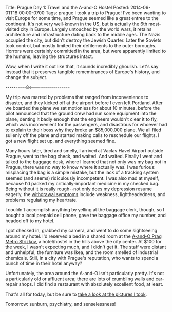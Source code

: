 Title: Prague Day 1: Travel and the A-and-O Hostel
Posted: 2014-06-01T18:00:00-0700
Tags:
    prague
I took a trip to Prague! I've been wanting to visit Europe for some time, and Prague seemed like a great entree to the continent. It's not very well-known in the US, but is actually the 6th most-visited city in Europe. Largely untouched by the world wars, it retains architecture and infrastructure dating back to the middle ages. The Nazis occupied the city, but didn't destroy the Jewish Quarter. Later the Soviets took control, but mostly limited their defilements to the outer boroughs. Horrors were certainly committed in the area, but were apparently limited to the humans, leaving the structures intact.

Wow, when I write it out like that, it sounds incredibly ghoulish. Let's say instead that it preserves tangible remembrances of Europe's history, and change the subject.

----------8<-----------------

My trip was marred by problems that ranged from inconvenience to disaster, and they kicked off at the airport before I even left Portland. After we boarded the plane we sat motionless for about 10 minutes, before the pilot announced that the ground crew had run some equipment into the plane, denting it badly enough that the engineers wouldn't clear it to fly, which was inconvenient for the passengers, and disastrous for whoever had to explain to their boss why they broke an $85,000,000 plane. We all filed sullenly off the plane and started making calls to reschedule our flights. I got a new flight set up, and everything seemed fine.

Many hours later, tired and smelly, I arrived at Vaclav Havel Airport outside Prague, went to the bag check, and waited. And waited. Finally I went and talked to the baggage desk, where I learned that not only was my bag not in Prague, there was no way to know where it actually was. I was furious: misplacing the bag is a simple mistake, but the lack of a tracking system seemed (and seems) ridiculously incompetent. I was also mad at myself, because I'd packed my critically-important medicine in my checked bag. Being without it is really rough--not only does my depression resume eagerly, the [withdrawal symptoms](http://en.wikipedia.org/wiki/Venlafaxine#Discontinuation_syndrome) include weakness, lightheadedness, and problems regulating my heartrate.

I couldn't accomplish anything by yelling at the baggage clerk, though, so I bought a local prepaid cell phone, gave the baggage office my number, and headed off to my hotel.

I got checked in, grabbed my camera, and went to do some sightseeing around my hotel. I'd reserved a bed in a shared room at the [A-and-O Prag Metro Strizkov](http://www.aohostels.com/en/prague/prag-metro-strizkov/), a hotel/hostel in the hills above the city center. At $100 for the week, I wasn't expecting much, and I didn't get it. The staff were distant and unhelpful, the furniture was Ikea, and the room smelled of industrial chemicals. Still, in a city with Prague's reputation, who wants to spend a bunch of time in their hotel anyway?

Unfortunately, the area around the A-and-O isn't particularly pretty. It's not a particularly old or affluent area; there are lots of crumbling walls and car-repair shops. I did find a restaurant with absolutely excellent food, at least.

That's all for today, but be sure to [take a look at the pictures I took](https://catsnap.erincall.com/image/1925).

Tomorrow: sunburn, psychiatry, and senselessness!
